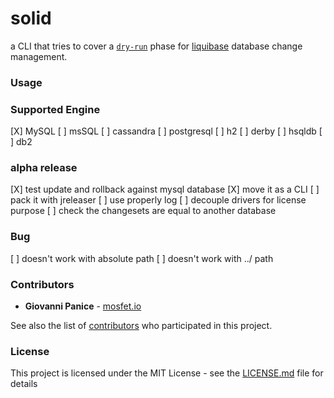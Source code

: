 # solid

a CLI that tries to cover a [`dry-run`](https://stackoverflow.com/questions/21847482/does-liquibase-support-dry-run) 
phase for [liquibase](https://liquibase.org/) database change management.

### Usage


### Supported Engine

[X] MySQL
[ ] msSQL
[ ] cassandra
[ ] postgresql
[ ] h2
[ ] derby
[ ] hsqldb
[ ] db2

### alpha release

[X] test update and rollback against mysql database
[X] move it as a CLI
[ ] pack it with jreleaser
[ ] use properly log
[ ] decouple drivers for license purpose
[ ] check the changesets are equal to another database

### Bug
[ ] doesn't work with absolute path
[ ] doesn't work with ../ path

### Contributors

* **Giovanni Panice** - [mosfet.io](https://mosfet.io)

See also the list of [contributors](CONTRIBUTORS.md) who participated in this project.

### License

This project is licensed under the MIT License - see the [LICENSE.md](LICENSE.md) file for details